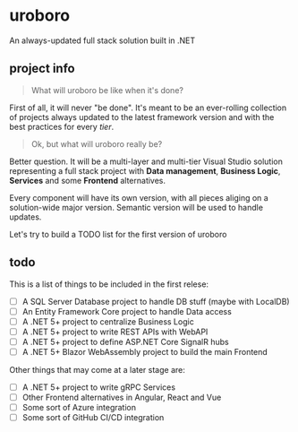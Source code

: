 # uroboro
An always-updated full stack solution built in .NET

## project info
> What will uroboro be like when it's done?

First of all, it will never "be done".
It's meant to be an ever-rolling collection of projects always updated to the latest framework version and with the best practices for every *tier*.

> Ok, but what will uroboro really be?

Better question.
It will be a multi-layer and multi-tier Visual Studio solution representing a full stack project with **Data management**, **Business Logic**, **Services** and some **Frontend** alternatives. 

Every component will have its own version, with all pieces aliging on a solution-wide major version.
Semantic version will be used to handle updates.

Let's try to build a TODO list for the first version of uroboro

## todo
This is a list of things to be included in the first relese:

- [ ] A SQL Server Database project to handle DB stuff (maybe with LocalDB)
- [ ] An Entity Framework Core project to handle Data access
- [ ] A .NET 5+ project to centralize Business Logic
- [ ] A .NET 5+ project to write REST APIs with WebAPI
- [ ] A .NET 5+ project to define ASP.NET Core SignalR hubs
- [ ] A .NET 5+ Blazor WebAssembly project to build the main Frontend

Other things that may come at a later stage are:
- [ ] A .NET 5+ project to write gRPC Services
- [ ] Other Frontend alternatives in Angular, React and Vue
- [ ] Some sort of Azure integration
- [ ] Some sort of GitHub CI/CD integration